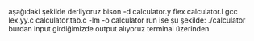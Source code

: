 aşağıdaki şekilde derliyoruz
bison -d calculator.y
flex calculator.l
gcc lex.yy.c calculator.tab.c -lm -o calculator
run ise şu şekilde: ./calculator
burdan input girdiğimizde output alıyoruz terminal üzerinden
